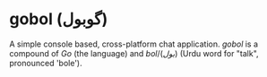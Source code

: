 # gobol (گوبول)
A simple console based, cross-platform chat application. *gobol* is a compound
of *Go* (the language) and *bol*/(*بول*) (Urdu word for "talk", pronounced
'bole'). 

